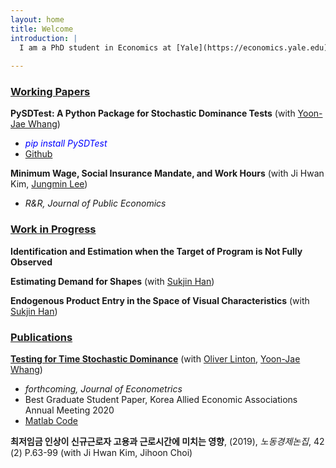 ```yaml
---
layout: home
title: Welcome
introduction: |
  I am a PhD student in Economics at [Yale](https://economics.yale.edu)
  
---
```


###  <ins>Working Papers</ins>

**PySDTest: A Python Package for Stochastic Dominance Tests** (with [Yoon-Jae Whang](https://sites.google.com/site/whangyjhomepage/)) 
  - <span style="color:blue"> *pip install PySDTest* </span>
  - [Github](https://github.com/lee-kyungho/pysdtest)

**Minimum Wage, Social Insurance Mandate, and Work Hours** (with Ji Hwan Kim, [Jungmin Lee](https://sites.google.com/view/jungminlee71/))
  - *R&R, Journal of Public Economics*

###  <ins>Work in Progress</ins>

**Identification and Estimation when the Target of Program is Not Fully Observed** 

**Estimating Demand for Shapes** (with [Sukjin Han](https://sukjinhan.com/))

**Endogenous Product Entry in the Space of Visual Characteristics** (with [Sukjin Han](https://sukjinhan.com/))

### <ins> Publications </ins>

**[Testing for Time Stochastic Dominance](https://doi.org/10.1016/j.jeconom.2022.03.012)** (with [Oliver Linton](https://obl20.com/), [Yoon-Jae Whang](https://sites.google.com/site/whangyjhomepage/))
  - *forthcoming, Journal of Econometrics*
  - Best Graduate Student Paper, Korea Allied Economic Associations Annual Meeting 2020
  - [Matlab Code](https://github.com/lee-kyungho/Testing-for-TSD)

**최저임금 인상이 신규근로자 고용과 근로시간에 미치는 영향**, (2019), *노동경제논집*, 42 (2) P.63-99 
(with Ji Hwan Kim, Jihoon Choi)

